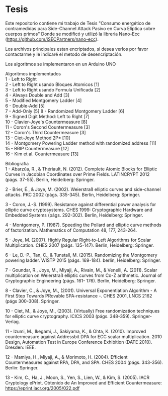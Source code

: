 # Tesis
Este repositorio contiene mi trabajo de Tesis "Consumo energético de contramedidas para Side-Channel Attack Pasivo en Curva Elíptica sobre cuerpos primos"
Donde se modificó y utilizó la libreria Nano-Ecc (https://github.com/iSECPartners/nano-ecc). 

Los archivos principales estan encriptados, 
si desea verlos por favor contactarme y le indicaré el metodo de desencriptación.

Los algoritmos se implementaron en un Arduino UNO

Algoritmos implementados \
1 - Left to Right \
2 - Left to Right usando Bloques Atomicos [1] \
3 - Left to Right usando Formula Unificada [2] \
4 - Always Double and Add [3] \
5 - Modified Montgomery Ladder [4] \
6 - Double-Add [5] \
7 - Add-Only [5]
8 - Randomized Montgomery Ladder [6] \
9 - Signed Digit Method: Left to Right [7] \
10 - Clavier-Joye's Countermeasure [8] \
11 - Coron's Second Countermeasure [3] \
12 - Coron's Third Countermeasure [3] \
13 - Ciet-Joye Method 2P* [10] \
14 - Montgomery Powering Ladder method with randomized address [11] \
15 - BRIP Countermeasure [12] \
16 - Kim et al. Countermeasure [13] 


Bibliografia \
1 - Abarzúa, R., & Thériault, N. (2012). Complete Atomic Blocks for Elliptic Curves in Jacobian Coordinates
over Prime Fields. LATINCRYPT 2012 (págs. 37-55). Berlin, Heidelberg: Springer.

2 - Brier, É., & Joye, M. (2002). Weierstraß elliptic curves and side-channel attacks. PKC 2002 (págs.
335-345). Berlin, Heidelberg: Springer.

3 - Coron, J.-S. (1999). Resistance against differential power analysis for elliptic curve cryptosystems.
CHES 1999: Cryptographic Hardware and Embedded Systems (págs. 292-302). Berlin,
Heidelberg: Springer.

4 - Montgomery, P. (1987). Speeding the Pollard and elliptic curve methods of factorization. Mathematics
of Computation 48, 177, 243-264.

5 - Joye, M. (2007). Highly Regular Right-to-Left Algorithms for Scalar Multiplication. CHES 2007 (págs. 135-147). Berlin, Heidelberg: Springer.

6 - Le, D.-P., Tan, C., & Tunstall, M. (2015). Randomizing the Montgomery powering ladder. WISTP
2015 (págs. 169-184). berlin, Heidelberg: Springer.

7 - Goundar, R., Joye, M., Miyaji, A., Rivain, M., & Venelli, A. (2011). Scalar multiplication on Weierstraß
elliptic curves from Co-Z arithmetic. Journal of Cryptographic Engineering (págs. 161-
176). Berlin, Heidelberg: Springer.

8 - Clavier, C., & Joye, M., (2001). Universal Exponentiation Algorithm - A First Step Towards PRovable
SPA-resistance -. CHES 2001, LNCS 2162 (págs 300-308). Springer.

10 - Ciet, M., & Joye, M., (2003). (Virtually) Free randomization techniques for elliptic curve cryptography.
ICICS 2003 (págs. 348-359). Springer-Verlag.

11 - Izumi, M., Ikegami, J., Sakiyama, K., & Ohta, K. (2010). Improved countermeasure against Addressbit
DPA for ECC scalar multiplication. 2010 Design, Automation Test in Europe Conference
Exhibition (DATE 2010). Dresden: IEEE.

12 - Mamiya, H., Miyaji, A., & Morimoto, H. (2004). Efficient Countermeasures against RPA, DPA, and
SPA. CHES 2004 (págs. 343-356). Berlin: Springer.

13 - Kim, C., Ha, J., Moon, S., Yen, S., Lien, W., & Kim, S. (2005). IACR Cryptology ePrint. Obtenido de
An Improved and Efficient Countermeasure: https://eprint.iacr.org/2005/022.pdf

